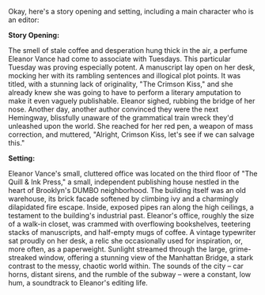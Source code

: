 Okay, here's a story opening and setting, including a main character who is an editor:

**Story Opening:**

The smell of stale coffee and desperation hung thick in the air, a perfume Eleanor Vance had come to associate with Tuesdays. This particular Tuesday was proving especially potent. A manuscript lay open on her desk, mocking her with its rambling sentences and illogical plot points. It was titled, with a stunning lack of originality, "The Crimson Kiss," and she already knew she was going to have to perform a literary amputation to make it even vaguely publishable. Eleanor sighed, rubbing the bridge of her nose. Another day, another author convinced they were the next Hemingway, blissfully unaware of the grammatical train wreck they'd unleashed upon the world. She reached for her red pen, a weapon of mass correction, and muttered, "Alright, Crimson Kiss, let's see if we can salvage this."

**Setting:**

Eleanor Vance's small, cluttered office was located on the third floor of "The Quill & Ink Press," a small, independent publishing house nestled in the heart of Brooklyn's DUMBO neighborhood. The building itself was an old warehouse, its brick facade softened by climbing ivy and a charmingly dilapidated fire escape. Inside, exposed pipes ran along the high ceilings, a testament to the building's industrial past. Eleanor's office, roughly the size of a walk-in closet, was crammed with overflowing bookshelves, teetering stacks of manuscripts, and half-empty mugs of coffee. A vintage typewriter sat proudly on her desk, a relic she occasionally used for inspiration, or, more often, as a paperweight. Sunlight streamed through the large, grime-streaked window, offering a stunning view of the Manhattan Bridge, a stark contrast to the messy, chaotic world within. The sounds of the city – car horns, distant sirens, and the rumble of the subway – were a constant, low hum, a soundtrack to Eleanor's editing life.
